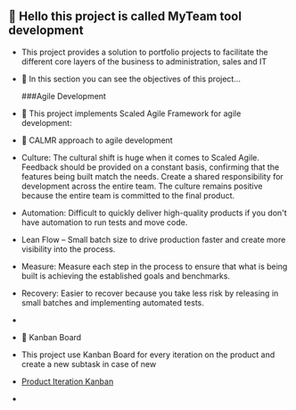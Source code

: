 

## 👋 Hello this project is called MyTeam tool development

- This project provides a solution to portfolio projects to facilitate the different core layers of the business to administration, sales and IT

- 🌱 In this section you can see the objectives of this project...

  ###Agile Development 
   
- 💬 This project implements Scaled Agile Framework for agile development:
- 💎 CALMR approach to agile development
- Culture: The cultural shift is huge when it comes to Scaled Agile. Feedback should be provided on a constant basis, confirming that the features being     built match the needs. Create a shared responsibility for development across the entire team. The culture remains positive because the entire team is       committed to the final product.

- Automation: Difficult to quickly deliver high-quality products if you don't have automation to run tests and move code.

- Lean Flow – Small batch size to drive production faster and create more visibility into the process.

- Measure: Measure each step in the process to ensure that what is being built is achieving the established goals and benchmarks.

- Recovery: Easier to recover because you take less risk by releasing in small batches and implementing automated tests.

- 

- :orange_book: Kanban Board 
- This project use Kanban Board for every iteration on the product and create a new subtask in case of new 
- [Product Iteration Kanban](https://github.com/users/zabdielVR/projects/3)
- 

<!---
zabdielVR/zabdielVR is a ✨ special ✨ repository because its `README.md` (this file) appears on your GitHub profile.
You can click the Preview link to take a look at your changes.
--->
